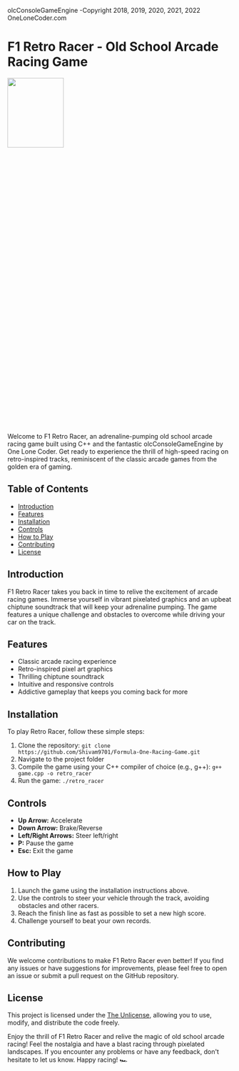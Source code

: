 olcConsoleGameEngine -Copyright 2018, 2019, 2020, 2021, 2022 OneLoneCoder.com

# F1 Retro Racer - Old School Arcade Racing Game

<!---
![Retro Racer Logo]
-->

<img src="https://img.freepik.com/free-photo/generic-f1-car-with-special-speed-effect_1048-10213.jpg?w=1060&t=st=1690459682~exp=1690460282~hmac=31c6bc38270ce3c28838e7c037c405bf665aa2f48f4569367fd1bc7b8b2eadcf" width =50% height =20%>

Welcome to F1 Retro Racer, an adrenaline-pumping old school arcade racing game built using C++ and the fantastic olcConsoleGameEngine by One Lone Coder. Get ready to experience the thrill of high-speed racing on retro-inspired tracks, reminiscent of the classic arcade games from the golden era of gaming.

## Table of Contents

- [Introduction](#introduction)
- [Features](#features)
- [Installation](#installation)
- [Controls](#controls)
- [How to Play](#how-to-play)
- [Contributing](#contributing)
- [License](#license)

## Introduction

F1 Retro Racer takes you back in time to relive the excitement of arcade racing games. Immerse yourself in vibrant pixelated graphics and an upbeat chiptune soundtrack that will keep your adrenaline pumping. The game features a unique challenge and obstacles to overcome while driving your car on the track.

## Features

- Classic arcade racing experience
- Retro-inspired pixel art graphics
- Thrilling chiptune soundtrack
- Intuitive and responsive controls
- Addictive gameplay that keeps you coming back for more

## Installation

To play Retro Racer, follow these simple steps:

1. Clone the repository: `git clone https://github.com/Shivam9701/Formula-One-Racing-Game.git`
2. Navigate to the project folder 
3. Compile the game using your C++ compiler of choice (e.g., g++): `g++ game.cpp -o retro_racer`
4. Run the game: `./retro_racer`

## Controls

- **Up Arrow:** Accelerate
- **Down Arrow:** Brake/Reverse
- **Left/Right Arrows:** Steer left/right
- **P:** Pause the game
- **Esc:** Exit the game

## How to Play

1. Launch the game using the installation instructions above.
2. Use the controls to steer your vehicle through the track, avoiding obstacles and other racers.
3. Reach the finish line as fast as possible to set a new high score.
4. Challenge yourself to beat your own records.

## Contributing

We welcome contributions to make F1 Retro Racer even better! If you find any issues or have suggestions for improvements, please feel free to open an issue or submit a pull request on the GitHub repository.

## License

This project is licensed under the [The Unlicense](LICENSE.txt), allowing you to use, modify, and distribute the code freely.

Enjoy the thrill of F1 Retro Racer and relive the magic of old school arcade racing! Feel the nostalgia and have a blast racing through pixelated landscapes. If you encounter any problems or have any feedback, don't hesitate to let us know. Happy racing! 🏎️

